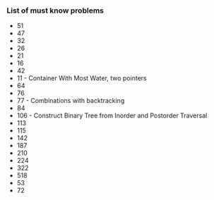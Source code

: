 ### List of must know problems

* 51
* 47
* 32
* 26
* 21
* 16
* 42
* 11 - Container With Most Water, two pointers
* 64
* 76
* 77 - Combinations with backtracking
* 84
* 106 - Construct Binary Tree from Inorder and Postorder Traversal
* 113
* 115
* 142
* 187
* 210
* 224
* 322
* 518
* 53
* 72